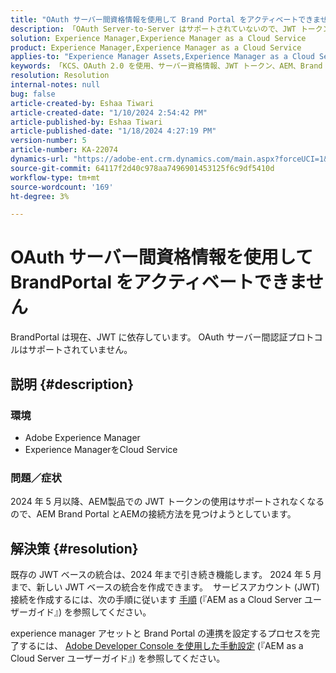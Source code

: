 ```yaml
---
title: "OAuth サーバー間資格情報を使用して Brand Portal をアクティベートできません"
description: 「OAuth Server-to-Server はサポートされていないので、JWT トークンを使用して BrandPortal に接続する方法を説明します。」
solution: Experience Manager,Experience Manager as a Cloud Service
product: Experience Manager,Experience Manager as a Cloud Service
applies-to: "Experience Manager Assets,Experience Manager as a Cloud Service,Experience Manager"
keywords: 「KCS、OAuth 2.0 を使用、サーバー資格情報、JWT トークン、AEM、Brand Portal、サーバー間」
resolution: Resolution
internal-notes: null
bug: false
article-created-by: Eshaa Tiwari
article-created-date: "1/10/2024 2:54:42 PM"
article-published-by: Eshaa Tiwari
article-published-date: "1/18/2024 4:27:19 PM"
version-number: 5
article-number: KA-22074
dynamics-url: "https://adobe-ent.crm.dynamics.com/main.aspx?forceUCI=1&pagetype=entityrecord&etn=knowledgearticle&id=90a76929-c8af-ee11-a569-6045bd006268"
source-git-commit: 64117f2d40c978aa7496901453125f6c9df5410d
workflow-type: tm+mt
source-wordcount: '169'
ht-degree: 3%

---
```


# OAuth サーバー間資格情報を使用して BrandPortal をアクティベートできません


BrandPortal は現在、JWT に依存しています。 OAuth サーバー間認証プロトコルはサポートされていません。

## 説明 {#description}


### <b>環境 </b>

- Adobe Experience Manager
- Experience ManagerをCloud Service


### <b>問題／症状</b>

2024 年 5 月以降、AEM製品での JWT トークンの使用はサポートされなくなるので、AEM Brand Portal とAEMの接続方法を見つけようとしています。






## 解決策 {#resolution}




既存の JWT ベースの統合は、2024 年まで引き続き機能します。 2024 年 5 月まで、新しい JWT ベースの統合を作成できます。  サービスアカウント (JWT) 接続を作成するには、次の手順に従います [手順](https://experienceleague.adobe.com/docs/experience-manager-cloud-service/content/assets/brand-portal/configure-aem-assets-with-brand-portal.html?lang=en#createnewintegration) (『AEM as a Cloud Server ユーザーガイド』) を参照してください。



experience manager アセットと Brand Portal の連携を設定するプロセスを完了するには、 [Adobe Developer Console を使用した手動設定](https://experienceleague.adobe.com/docs/experience-manager-cloud-service/content/assets/brand-portal/configure-aem-assets-with-brand-portal.html?lang=en#manual-configuration) (『AEM as a Cloud Server ユーザーガイド』) を参照してください。


